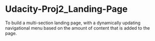 # Udacity-Proj2_Landing-Page
To build a multi-section landing page, with a dynamically updating navigational menu based on the amount of content that is added to the page.
